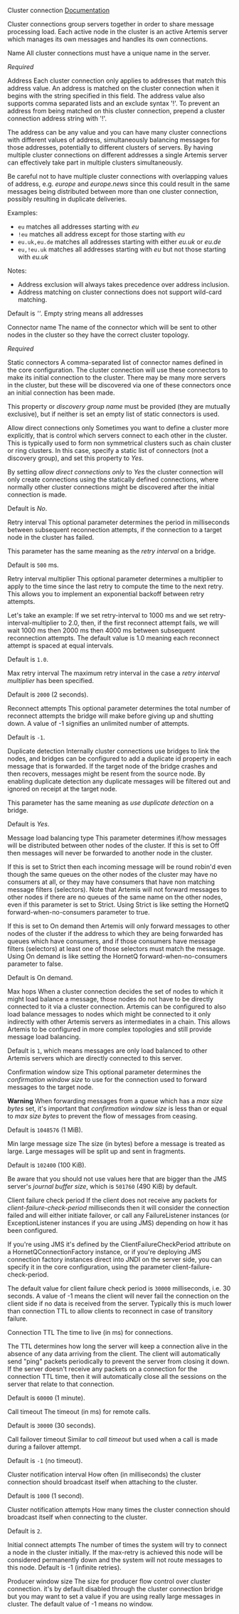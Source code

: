 Cluster connection
<a href="https://activemq.apache.org/artemis/docs/latest/clusters.html#configuring-cluster-connections" target="_blank">Documentation</a>

Cluster connections group servers together in order to share message processing load. Each active node in the cluster is an active Artemis server which manages its own messages and handles its own connections.



 Name
All cluster connections must have a unique name in the server.

<i>Required</i>

Address
Each cluster connection only applies to addresses that match this address value. An address is matched on the cluster connection when it begins with the string specified in this field. The address value also supports comma separated lists and an exclude syntax '!'. To prevent an address from being matched on this cluster connection, prepend a cluster connection address string with '!'.

The address can be any value and you can have many cluster connections with different values of address, simultaneously balancing messages for those addresses, potentially to different clusters of servers. By having multiple cluster connections on different addresses a single Artemis server can effectively take part in multiple clusters simultaneously.

Be careful not to have multiple cluster connections with overlapping values of address, e.g. <i>europe</i> and <i>europe.news</i> since this could result in the same messages being distributed between more than one cluster connection, possibly resulting in duplicate deliveries.

Examples:
- <code>eu</code> matches all addresses starting with <i>eu</i>
- <code>!eu</code> matches all address except for those starting with <i>eu</i>
- <code>eu.uk,eu.de</code> matches all addresses starting with either <i>eu.uk</i> or <i>eu.de</i>
- <code>eu,!eu.uk</code> matches all addresses starting with <i>eu</i> but not those starting with <i>eu.uk</i>

Notes:
- Address exclusion will always takes precedence over address inclusion.
- Address matching on cluster connections does not support wild-card matching.


Default is <i>''</i>. Empty string means all addresses

Connector name
The name of the connector which will be sent to other nodes in the cluster so they have the correct cluster topology.

<i>Required</i>

Static connectors
A comma-separated list of connector names defined in the core configuration. The cluster connection will use these connectors to make its initial connection to the cluster. There may be many more servers in the cluster, but these will be discovered via one of these connectors once an initial connection has been made. 

This property or <i>discovery group name</i> must be provided (they are mutually exclusive), but if neither is set an empty list of static connectors is used.

Allow direct connections only
Sometimes you want to define a cluster more explicitly, that is control which servers connect to each other in the cluster. This is typically used to form non symmetrical clusters such as chain cluster or ring clusters. In this case, specify a static list of connectors (not a discovery group), and set this property to <i>Yes</i>. 

By setting <i>allow direct connections only</i> to <i>Yes</i> the cluster connection will only create connections using the statically defined connections, where normally other cluster connections might be discovered after the initial connection is made. 

Default is <i>No</i>.

 Retry interval
This optional parameter determines the period in milliseconds between subsequent reconnection attempts, if the connection to a target node in the cluster has failed. 

This parameter has the same meaning as the <i>retry interval</i> on a bridge. 

Default is <code>500</code> ms.

 Retry interval multiplier
This optional parameter determines a multiplier to apply to the time since the last retry to compute the time to the next retry. This allows you to implement an exponential backoff between retry attempts. 

Let's take an example: If we set retry-interval to 1000 ms and we set retry-interval-multiplier to 2.0, then, if the first reconnect attempt fails, we will wait 1000 ms then 2000 ms then 4000 ms between subsequent reconnection attempts. The default value is 1.0 meaning each reconnect attempt is spaced at equal intervals. 

Default is <code>1.0</code>.

 Max retry interval 
The maximum retry interval in the case a <i>retry interval multiplier</i> has been specified.

Default is <code>2000</code> (2 seconds).

 Reconnect attempts
This optional parameter determines the total number of reconnect attempts the bridge will make before giving up and shutting down. A value of -1 signifies an unlimited number of attempts. 

Default is <code>-1</code>.

Duplicate detection
Internally cluster connections use bridges to link the nodes, and bridges can be configured to add a duplicate id property in each message that is forwarded. If the target node of the bridge crashes and then recovers, messages might be resent from the source node. By enabling duplicate detection any duplicate messages will be filtered out and ignored on receipt at the target node. 

This parameter has the same meaning as <i>use duplicate detection</i> on a bridge. 

Default is <i>Yes</i>.

Message load balancing type
This parameter determines if/how messages will be distributed between other nodes of the cluster. 
If this is set to <it>Off</it> then messages will never be forwarded to another node in the cluster.

If this is set to <it>Strict</it> then each incoming message will be round robin'd even though the same queues on the other nodes of the cluster may have no consumers at all, or they may have consumers that have non matching message filters (selectors). Note that Artemis will not forward messages to other nodes if there are no queues of the same name on the other nodes, even if this parameter is set to <it>Strict</it>. Using Strict is like setting the HornetQ forward-when-no-consumers parameter to <it>true</it>.

If this is set to <it>On demand</it> then Artemis will only forward messages to other nodes of the cluster if the address to which they are being forwarded has queues which have consumers, and if those consumers have message filters (selectors) at least one of those selectors must match the message. Using <it>On demand</it> is like setting the HornetQ forward-when-no-consumers parameter to <it>false</it>.

Default is <it>On demand</it>.



Max hops
When a cluster connection decides the set of nodes to which it might load balance a message, those nodes do not have to be directly connected to it via a cluster connection. Artemis can be configured to also load balance messages to nodes which might be connected to it only indirectly with other Artemis servers as intermediates in a chain. This allows Artemis to be configured in more complex topologies and still provide message load balancing. 

Default is <code>1</code>, which means messages are only load balanced to other Artemis servers which are directly connected to this server.

Confirmation window size
This optional parameter determines the <i>confirmation window size</i> to use for the connection used to forward messages to the target node.

<b>Warning</b>
When forwarding messages from a queue which has a <i>max size bytes</i> set, it's important that <i>confirmation window size</i> is less than or equal to <i>max size bytes</i> to prevent the flow of messages from ceasing. 

Default is <code>1048576</code> (1 MiB).

Min large message size
The size (in bytes) before a message is treated as large. Large messages will be split up and sent in fragments.

Default is <code>102400</code> (100 KiB).

Be aware that you should not use values here that are bigger than the JMS server's <i>journal buffer size</i>, which is <code>501760</code> (490 KiB) by default.

Client failure check period
If the client does not receive any packets for <i>client-failure-check-period</i> milliseconds then it will consider the connection failed and will either initiate failover, or call any FailureListener instances (or ExceptionListener instances if you are using JMS) depending on how it has been configured. 

If you're using JMS it's defined by the ClientFailureCheckPeriod attribute on a HornetQConnectionFactory instance, or if you're deploying JMS connection factory instances direct into JNDI on the server side, you can specify it in the core configuration, using the parameter client-failure-check-period. 

The default value for client failure check period is <code>30000</code> milliseconds, i.e. 30 seconds. A value of -1 means the client will never fail the connection on the client side if no data is received from the server. Typically this is much lower than connection TTL to allow clients to reconnect in case of transitory failure.

Connection TTL
The time to live (in ms) for connections.

The TTL determines how long the server will keep a connection alive in the absence of any data arriving from the client. The client will automatically send "ping" packets periodically to prevent the server from closing it down. If the server doesn't receive any packets on a connection for the connection TTL time, then it will automatically close all the sessions on the server that relate to that connection.

Default is <code>60000</code> (1 minute).

Call timeout 
The timeout (in ms) for remote calls.

Default is <code>30000</code> (30 seconds).

Call failover timeout
Similar to <i>call timeout</i> but used when a call is made during a failover attempt. 

Default is <code>-1</code> (no timeout).

Cluster notification interval
How often (in milliseconds) the cluster connection should broadcast itself when attaching to the cluster. 

Default is <code>1000</code> (1 second).

Cluster notification attempts
How many times the cluster connection should broadcast itself when connecting to the cluster. 

Default is <code>2</code>.

Initial connect attempts
The number of times the system will try to connect a node in the cluster initially. If the max-retry is achieved this node will be considered permanently down and the system will not route messages to this node. Default is -1 (infinite retries).

Producer window size
The size for producer flow control over cluster connection. it's by default disabled through the cluster connection bridge but you may want to set a value if you are using really large messages in cluster. The default value of -1 means no window.

